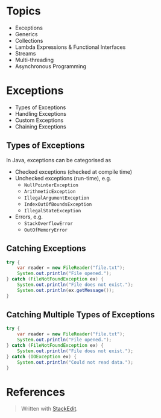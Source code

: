 
# Topics

- Exceptions
- Generics
- Collections
- Lambda Expressions & Functional Interfaces
- Streams
- Multi-threading
- Asynchronous Programming

# Exceptions


- Types of Exceptions
- Handling Exceptions
- Custom Exceptions
- Chaining Exceptions

## Types of Exceptions

In Java, exceptions can be categorised as 

- Checked exceptions (checked at compile time)
- Unchecked exceptions (run-time), e.g.
	- `NullPointerException`
	- `ArithmeticException`
	- `IllegalArgumentException`
	- `IndexOutOfBoundsException`
	- `IllegalStateException`
- Errors, e.g.
	- `StackOverflowError`
	- `OutOfMemoryError`

## Catching Exceptions

```java
try {
	var reader = new FileReader("file.txt");
	System.out.println("File opened.");
} catch (FileNotFoundException ex) {
	System.out.println("File does not exist.");
	System.out.println(ex.getMessage());
}
```

## Catching Multiple Types of Exceptions

```java
try {
	var reader = new FileReader("file.txt");
	System.out.println("File opened.");
} catch (FileNotFoundException ex) {
	System.out.println("File does not exist.");
} catch (IOException ex) {
	System.out.println("Could not read data.");
}
```






# References



> Written with [StackEdit](https://stackedit.io/).
<!--stackedit_data:
eyJoaXN0b3J5IjpbMzMxMTYyNjgsNDQ0NjMzNzU3LC0xOTAzNz
c1OTYzLDE0NTE5NzUwODZdfQ==
-->